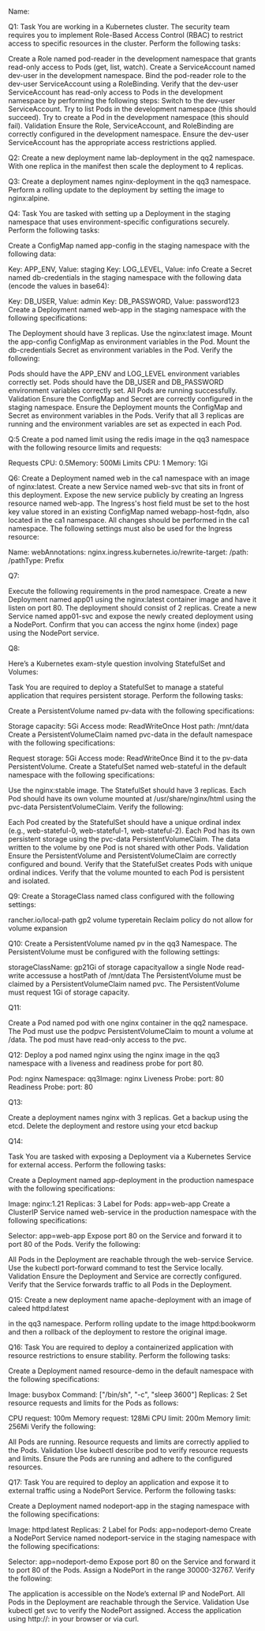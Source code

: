 Name:

Q1:
Task
You are working in a Kubernetes cluster. The security team requires you to implement Role-Based Access Control (RBAC) to restrict access to specific resources in the cluster. Perform the following tasks:

Create a Role named pod-reader in the development namespace that grants read-only access to Pods (get, list, watch).
Create a ServiceAccount named dev-user in the development namespace.
Bind the pod-reader role to the dev-user ServiceAccount using a RoleBinding.
Verify that the dev-user ServiceAccount has read-only access to Pods in the development namespace by performing the following steps:
Switch to the dev-user ServiceAccount.
Try to list Pods in the development namespace (this should succeed).
Try to create a Pod in the development namespace (this should fail).
Validation
Ensure the Role, ServiceAccount, and RoleBinding are correctly configured in the development namespace.
Ensure the dev-user ServiceAccount has the appropriate access restrictions applied.


Q2:
Create a new deployment name lab-deployment in the qq2 namespace. With one replica in the manifest then scale the deployment to 4 replicas.

Q3:
Create a deployment names nginx-deployment in the qq3 namespace. Perform a rolling update to the deployment by setting the image to nginx:alpine.

Q4:
Task
You are tasked with setting up a Deployment in the staging namespace that uses environment-specific configurations securely. Perform the following tasks:

Create a ConfigMap named app-config in the staging namespace with the following data:

Key: APP_ENV, Value: staging
Key: LOG_LEVEL, Value: info
Create a Secret named db-credentials in the staging namespace with the following data (encode the values in base64):

Key: DB_USER, Value: admin
Key: DB_PASSWORD, Value: password123
Create a Deployment named web-app in the staging namespace with the following specifications:

The Deployment should have 3 replicas.
Use the nginx:latest image.
Mount the app-config ConfigMap as environment variables in the Pod.
Mount the db-credentials Secret as environment variables in the Pod.
Verify the following:

Pods should have the APP_ENV and LOG_LEVEL environment variables correctly set.
Pods should have the DB_USER and DB_PASSWORD environment variables correctly set.
All Pods are running successfully.
Validation
Ensure the ConfigMap and Secret are correctly configured in the staging namespace.
Ensure the Deployment mounts the ConfigMap and Secret as environment variables in the Pods.
Verify that all 3 replicas are running and the environment variables are set as expected in each Pod.

Q:5
Create a pod named limit using the redis image in the qq3 namespace with the following resource limits and requests:

Requests CPU: 0.5Memory: 500Mi Limits CPU: 1 Memory: 1Gi


Q6:
Create a Deployment named web in the ca1 namespace with an image of nginx:latest. Create a new Service named web-svc that sits in front of this deployment. Expose the new service publicly by creating an Ingress resource named web-app. The Ingress's host field must be set to the host key value stored in an existing ConfigMap named webapp-host-fqdn, also located in the ca1 namespace. All changes should be performed in the ca1 namespace. The following settings must also be used for the Ingress resource:

Name: webAnnotations: nginx.ingress.kubernetes.io/rewrite-target: /path: /pathType: Prefix


Q7:

Execute the following requirements in the prod namespace. Create a new Deployment named app01 using the nginx:latest container image and have it listen on port 80. The deployment should consist of 2 replicas. Create a new Service named app01-svc and expose the newly created deployment using a NodePort. Confirm that you can access the nginx home (index) page using the NodePort service.

Q8:

Here’s a Kubernetes exam-style question involving StatefulSet and Volumes:

Task
You are required to deploy a StatefulSet to manage a stateful application that requires persistent storage. Perform the following tasks:

Create a PersistentVolume named pv-data with the following specifications:

Storage capacity: 5Gi
Access mode: ReadWriteOnce
Host path: /mnt/data
Create a PersistentVolumeClaim named pvc-data in the default namespace with the following specifications:

Request storage: 5Gi
Access mode: ReadWriteOnce
Bind it to the pv-data PersistentVolume.
Create a StatefulSet named web-stateful in the default namespace with the following specifications:

Use the nginx:stable image.
The StatefulSet should have 3 replicas.
Each Pod should have its own volume mounted at /usr/share/nginx/html using the pvc-data PersistentVolumeClaim.
Verify the following:

Each Pod created by the StatefulSet should have a unique ordinal index (e.g., web-stateful-0, web-stateful-1, web-stateful-2).
Each Pod has its own persistent storage using the pvc-data PersistentVolumeClaim.
The data written to the volume by one Pod is not shared with other Pods.
Validation
Ensure the PersistentVolume and PersistentVolumeClaim are correctly configured and bound.
Verify that the StatefulSet creates Pods with unique ordinal indices.
Verify that the volume mounted to each Pod is persistent and isolated.


Q9:
Create a StorageClass named class configured with the following settings:

rancher.io/local-path
 gp2 volume typeretain Reclaim policy do not allow for volume expansion



Q10:
Create a PersistentVolume named pv in the qq3 Namespace. The PersistentVolume must be configured with the following settings:

storageClassName: gp21Gi of storage capacityallow a single Node read-write accessuse a hostPath of /mnt/data
The PersistentVolume must be claimed by a PersistentVolumeClaim named pvc. The PersistentVolume must request 1Gi of storage capacity.



Q11:

Create a Pod named pod with one nginx container in the qq2 namespace. The Pod must use the podpvc PersistentVolumeClaim to mount a volume at /data. The pod must have read-only access to the pvc. 


Q12:
Deploy a pod named nginx using the nginx image in the qq3 namespace with a liveness and readiness probe for port 80.

Pod: nginx Namespace: qq3Image: nginx Liveness Probe: port: 80 Readiness Probe: port: 80

Q13:

Create a deployment names nginx with 3 replicas. Get a backup using the etcd. Delete the deployment and restore using your etcd backup 

Q14:

Task
You are tasked with exposing a Deployment via a Kubernetes Service for external access. Perform the following tasks:

Create a Deployment named app-deployment in the production namespace with the following specifications:

Image: nginx:1.21
Replicas: 3
Label for Pods: app=web-app
Create a ClusterIP Service named web-service in the production namespace with the following specifications:

Selector: app=web-app
Expose port 80 on the Service and forward it to port 80 of the Pods.
Verify the following:

All Pods in the Deployment are reachable through the web-service Service.
Use the kubectl port-forward command to test the Service locally.
Validation
Ensure the Deployment and Service are correctly configured.
Verify that the Service forwards traffic to all Pods in the Deployment.

Q15:
Create a new deployment name apache-deployment with an image of caleed httpd:latest

 in the qq3 namespace. Perform rolling update to the image httpd:bookworm and then a rollback of the deployment to restore the original image.


Q16:
Task
You are required to deploy a containerized application with resource restrictions to ensure stability. Perform the following tasks:

Create a Deployment named resource-demo in the default namespace with the following specifications:

Image: busybox
Command: ["/bin/sh", "-c", "sleep 3600"]
Replicas: 2
Set resource requests and limits for the Pods as follows:

CPU request: 100m
Memory request: 128Mi
CPU limit: 200m
Memory limit: 256Mi
Verify the following:

All Pods are running.
Resource requests and limits are correctly applied to the Pods.
Validation
Use kubectl describe pod to verify resource requests and limits.
Ensure the Pods are running and adhere to the configured resources.


Q17:
Task
You are required to deploy an application and expose it to external traffic using a NodePort Service. Perform the following tasks:

Create a Deployment named nodeport-app in the staging namespace with the following specifications:

Image: httpd:latest
Replicas: 2
Label for Pods: app=nodeport-demo
Create a NodePort Service named nodeport-service in the staging namespace with the following specifications:

Selector: app=nodeport-demo
Expose port 80 on the Service and forward it to port 80 of the Pods.
Assign a NodePort in the range 30000-32767.
Verify the following:

The application is accessible on the Node’s external IP and NodePort.
All Pods in the Deployment are reachable through the Service.
Validation
Use kubectl get svc to verify the NodePort assigned.
Access the application using http://<Node-IP>:<NodePort> in your browser or via curl.

